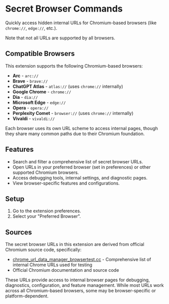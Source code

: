 # Secret Browser Commands

Quickly access hidden internal URLs for Chromium-based browsers (like `chrome://`, `edge://`, etc.).

Note that not all URLs are supported by all browsers.

## Compatible Browsers

This extension supports the following Chromium-based browsers:

* **Arc** - `arc://`
* **Brave** - `brave://`
* **ChatGPT Atlas** - `atlas://` (uses `chrome://` internally)
* **Google Chrome** - `chrome://`
* **Dia** - `dia://`
* **Microsoft Edge** - `edge://`
* **Opera** - `opera://`
* **Perplexity Comet** - `browser://` (uses `chrome://` internally)
* **Vivaldi** - `vivaldi://`

Each browser uses its own URL scheme to access internal pages, though they share many common paths due to their Chromium foundation.

## Features

* Search and filter a comprehensive list of secret browser URLs.
* Open URLs in your preferred browser (set in preferences) or other supported Chromium browsers.
* Access debugging tools, internal settings, and diagnostic pages.
* View browser-specific features and configurations.

## Setup

1. Go to the extension preferences.
2. Select your "Preferred Browser".

## Sources

The secret browser URLs in this extension are derived from official Chromium source code, specifically:

* [chrome_url_data_manager_browsertest.cc](https://source.chromium.org/chromium/chromium/src/+/main:chrome/browser/ui/webui/chrome_url_data_manager_browsertest.cc) - Comprehensive list of internal Chrome URLs used for testing
* Official Chromium documentation and source code

These URLs provide access to internal browser pages for debugging, diagnostics, configuration, and feature management. While most URLs work across all Chromium-based browsers, some may be browser-specific or platform-dependent.
